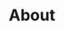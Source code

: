 ---
title: "About"
hero:
  title: "Our Company"
  background_image: "/images/bg/home-2.jpg"
content_blocks:
  - _bookshop_name: "about"
    preheading: "What we are"
    heading: "We are dynamic team of creative people"
    subheading: "We provide consulting service in the following areas"
    content:
      - text: "Strategy development and executing using in the Institute way from Balanced Scorecard Institute"
      - text: "Projects risk evaluation using the best world class tools in risk evaluation, Monte Carlos simulation, simulations to advise our clients to run their project on time and on budget."
      - text: "Use Statistical tools business analytics, precision tree, NeuralTool, Evolver and TopRank and tools supported by artificial intelligence to advise our clients to know what matters in decision making."
      - text: "We profit the best financial modelling tools and support to our clients in developing green and brown projects."
    background_image: "/images/about/home-1.jpeg"
    # link:
    #   text: "Get in touch"
    #   url: "/contact/"
  - _bookshop_name: "numbers"
    sections:
      - title: "Our Strategy"
        text: "llum similique ducimus accusamus laudantium praesentium, impedit quaerat, itaque maxime sunt deleniti voluptas distinctio."
      - title: "Vision"
        text: "llum similique ducimus accusamus laudantium praesentium, impedit quaerat, itaque maxime sunt deleniti voluptas distinctio."
      - title: "Our Mission"
        text: "llum similique ducimus accusamus laudantium praesentium, impedit quaerat, itaque maxime sunt deleniti voluptas distinctio."
  - _bookshop_name: "team"
    preheading: "Meet The Team"
    heading: "Expert Team member to get best service"
    people:
      - name: "Kossi Toulassi"
        image: "/images/team/team-1.jpg"
        summary: "Chartered certified Accountant and fellow member of the Association of Chartered and
                  Certified Accountant (ACCA-UK). He is currently finalizing an MBA from the London School of
                  Business and Finance. He has worked both in United Kingdom and Africa. He is also the Head of
                  Finance of the New Partnership for Africa Development, part of Africa Union for the past 7 years.
                  He has over 16 years worth experience dealing with businesses in Africa"
        role: "Managing Director"
        facebook: ""
        twitter: ""
        instagram: ""
        linkedin: ""
      - name: "Zinhle Dlamini"
        image: "/images/team/team-2.jpg"
        role: "Chief Operation Office"
        summary: "A season business woman with over 10 years worth of experience in international trade and since
                  joining the company in 2014 transformed the organization. She is a graduate from University of
                  southern Africa, South Africa"
        facebook: ""
        twitter: ""
        instagram: ""
        linkedin: ""
      - name: "Hippolyte-Fayol Toulassi"
        image: "/images/team/team-3.jpg"
        role: "Software Engineer"
        summary: "Polyglot Software Engineer with demonstrated experience in Web App & API design, Application Support and Site Reliability Engineering. Fintech and Entreprise Systems Integration specialist"
        facebook: ""
        twitter: "fayolt"
        instagram: ""
        linkedin: "fayolt"
  - _bookshop_name: "cta_mini"
    background_image: "/images/bg/home-3.jpg"
    preheading: "Take advantage of our team's expertise"
    heading: "Reach out to us now!"
    button:
      text: Contact
      url: /contact/
---